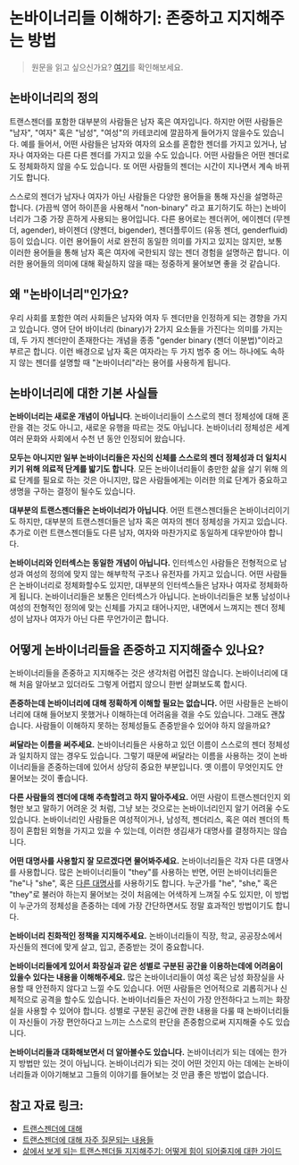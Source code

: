 # 논바이너리들 이해하기: 존중하고 지지해주는 방법
> 원문을 읽고 싶으신가요? [여기](https://transequality.org/issues/resources/understanding-nonbinary-people-how-to-be-respectful-and-supportive)를 확인해보세요.

## 논바이너리의 정의
트랜스젠더를 포함한 대부분의 사람들은 남자 혹은 여자입니다. 하지만 어떤 사람들은 "남자", "여자" 혹은 "남성", "여성"의 카테코리에 깔끔하게 들어가지 않을수도 있습니다. 예를 들어서, 어떤 사람들은 남자와 여자의 요소를 혼합한 젠더를 가지고 있거나, 남자나 여자와는 다른 다른 젠더를 가지고 있을 수도 있습니다. 어떤 사람들은 어떤 젠더로도 정체화하지 않을 수도 있습니다. 또 어떤 사람들의 젠더는 시간이 지나면서 계속 바뀌기도 합니다.

스스로의 젠더가 남자나 여자가 아닌 사람들은 다양한 용어들을 통해 자신을 설명하곤 합니다. (가끔씩 영어 하이픈을 사용해서 "non-binary" 라고 표기하기도 하는) 논바이너리가 그중 가장 흔하게 사용되는 용어입니다. 다른 용어로는 젠더퀴어, 에이젠더 (무젠더, agender), 바이젠더 (양젠더, bigender), 젠더플루이드 (유동 젠더, genderfluid) 등이 있습니다. 이런 용어들이 서로 완전히 동일한 의미를 가지고 있지는 않지만, 보통 이러한 용어들을 통해 남자 혹은 여자에 국한되지 않는 젠더 경험을 설명하곤 합니다. 이러한 용어들의 의미에 대해 확실하지 않을 때는 정중하게 물어보면 좋을 것 같습니다.


## 왜 "논바이너리"인가요?
우리 사회를 포함한 여러 사회들은 남자와 여자 두 젠더만을 인정하게 되는 경향을 가지고 있습니다. 영어 단어 바이너리 (binary)가 2가지 요소들을 가진다는 의미를 가지는데, 두 가지 젠더만이 존재한다는 개념을 종종 "gender binary (젠더 이분법)"이라고 부르곤 합니다. 이런 배경으로 남자 혹은 여자라는 두 가지 범주 중 어느 하나에도 속하지 않는 젠더를 설명할 때 "논바이너리"라는 용어를 사용하게 됩니다.


## 논바이너리에 대한 기본 사실들
**논바이너리는 새로운 개념이 아닙니다**. 논바이너리들이 스스로의 젠더 정체성에 대해 혼란을 겪는 것도 아니고, 새로운 유행을 따르는 것도 아닙니다. 논바이너리 정체성은 세계 여러 문화와 사회에서 수천 년 동안 인정되어 왔습니다.

**모두는 아니지만 일부 논바이너리들은 자신의 신체를 스스로의 젠더 정체성과 더 일치시키기 위해 의료적 단계를 밟기도 합니다**. 모든 논바이너리들이 충만한 삶을 살기 위해 의료 단계를 필요로 하는 것은 아니지만, 많은 사람들에게는 이러한 의료 단계가 중요하고 생명을 구하는 결정이 될수도 있습니다.

**대부분의 트랜스젠더들은 논바이너리가 아닙니다**. 어떤 트랜스젠더들은 논바이너리이기도 하지만, 대부분의 트랜스젠더들은 남자 혹은 여자의 젠더 정체성을 가지고 있습니다. 추가로 이런 트랜스젠더들도 다른 남자, 여자와 마찬가지로 동일하게 대우받아야 합니다.

**논바이너리와 인터섹스는 동일한 개념이 아닙니다.** 인터섹스인 사람들은 전형적으로 남성과 여성의 정의에 맞지 않는 해부학적 구조나 유전자를 가지고 있습니다. 어떤 사람들은 논바이너리로 정체화할수도 있지만, 대부분의 인터섹스들은 남자나 여자로 정체화하게 됩니다. 논바이너리들은 보통은 인터섹스가 아닙니다. 논바이너리들은 보통 남성이나 여성의 전형적인 정의에 맞는 신체를 가지고 태어나지만, 내면에서 느껴지는 젠더 정체성이 남자나 여자가 아닌 다른 무언가이곤 합니다.


## 어떻게 논바이너리들을 존중하고 지지해줄수 있나요?
논바이너리들을 존중하고 지지해주는 것은 생각처럼 어렵진 않습니다. 논바이너리에 대해 처음 알아보고 있더라도 그렇게 어렵지 않으니 한번 살펴보도록 합시다.

**존중하는데 논바이너리에 대해 정확하게 이해할 필요는 없습니다.** 어떤 사람들은 논바이너리에 대해 들어보지 못했거나 이해하는데 어려움을 겪을 수도 있습니다. 그래도 괜찮습니다. 사람들이 이해하지 못하는 정체성들도 존중받을수 있어야 하지 않을까요?

**써달라는 이름을 써주세요.** 논바이너리들은 사용하고 있던 이름이 스스로의 젠더 정체성과 일치하지 않는 경우도 있습니다. 그렇기 때문에 써달라는 이름을 사용하는 것이 논바이너리들을 존중하는데에 있어서 상당히 중요한 부분입니다. 옛 이름이 무엇인지도 안 물어보는 것이 좋습니다.

**다른 사람들의 젠더에 대해 추측할려고 하지 말아주세요.** 어떤 사람이 트랜스젠더인지 외형만 보고 말하기 어려운 것 처럼, 그냥 보는 것으로는 논바이너리인지 알기 어려울 수도 있습니다. 논바이너리인 사람들은 여성적이거나, 남성적, 젠더리스, 혹은 여러 젠더의 특징이 혼합된 외형을 가지고 있을 수 있는데, 이러한 생김새가 대명사를 결정하지는 않습니다.

**어떤 대명사를 사용할지 잘 모르겠다면 물어봐주세요.** 논바이너리들은 각자 다른 대명사를 사용합니다. 많은 논바이너리들이 "they"를 사용하는 반면, 어떤 논바이너리들은 "he"나 "she", 혹은 [다른 대명사](https://uwm.edu/lgbtrc/support/gender-pronouns/)를 사용하기도 합니다. 누군가를 "he", "she," 혹은 "they"로 불러야 하는지 물어보는 것이 처음에는 어색하게 느껴질 수도 있지만, 이 방법이 누군가의 정체성을 존중하는 데에 가장 간단하면서도 정말 효과적인 방법이기도 합니다.

**논바이너리 친화적인 정책을 지지해주세요.** 논바이너리들이 직장, 학교, 공공장소에서 자신들의 젠더에 맞게 살고, 입고, 존중받는 것이 중요합니다.

**논바이너리들에게 있어서 화장실과 같은 성별로 구분된 공간을 이용하는데에 어려움이 있을수 있다는 내용을 이해해주세요.** 많은 논바이너리들이 여성 혹은 남성 화장실을 사용할 때 안전하지 않다고 느낄 수도 있습니다. 어떤 사람들은 언어적으로 괴롭히거나 신체적으로 공격을 할수도 있습니다. 논바이너리들은 자신이 가장 안전하다고 느끼는 화장실을 사용할 수 있어야 합니다. 성별로 구분된 공간에 관한 내용을 다룰 때 논바이너리들이 자신들이 가장 편안하다고 느끼는 스스로의 판단을 존중함으로써 지지해줄 수도 있습니다.

**논바이너리들과 대화해보면서 더 알아볼수도 있습니다.** 논바이너리가 되는 데에는 한가지 방법만 있는 것이 아닙니다. 논바이너리가 되는 것이 어떤 것인지 아는 데에는 논바이너리들과 이야기해보고 그들의 이야기를 들어보는 것 만큼 좋은 방법이 없습니다.


## 참고 자료 링크:
- [트랜스젠더에 대해](https://transequality.org/about-transgender)
- [트랜스젠더에 대해 자주 질문되는 내용들](https://transequality.org/issues/resources/frequently-asked-questions-about-transgender-people)
- [삶에서 보게 되는 트랜스젠더들 지지해주기: 어떻게 힘이 되어줄지에 대한 가이드](https://transequality.org/issues/resources/supporting-the-transgender-people-in-your-life-a-guide-to-being-a-good-ally)
